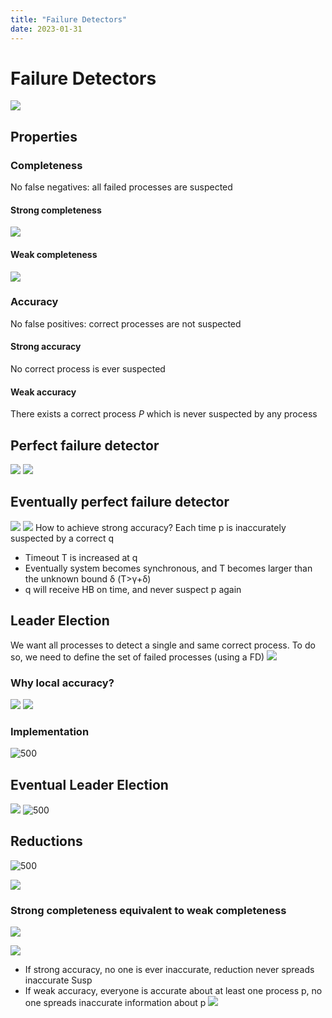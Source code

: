 ```yaml
---
title: "Failure Detectors"
date: 2023-01-31
---
```

# Failure Detectors
![](https://i.imgur.com/pIX6LVN.png)
## Properties
### Completeness
No false negatives: all failed processes are suspected
#### Strong completeness
![](https://i.imgur.com/pNaTp6N.png)
#### Weak completeness
![](https://i.imgur.com/2wh0Xxc.png)
### Accuracy
No false positives: correct processes are not suspected
#### Strong accuracy
No correct process is ever suspected
#### Weak accuracy
There exists a correct process *P* which is never suspected by any process
## Perfect failure detector
![](https://i.imgur.com/3kL3gD1.png)
![](https://i.imgur.com/dssXVZU.png)
## Eventually perfect failure detector
![](https://i.imgur.com/3kKKWFY.png)
![](https://i.imgur.com/3DzXuIe.png)
How to achieve strong accuracy?
Each time p is inaccurately suspected by a correct q  
- Timeout T is increased at q  
- Eventually system becomes synchronous, and T becomes larger than the unknown bound δ (T>γ+δ)  
- q will receive HB on time, and never suspect p again
## Leader Election
We want all processes to detect a single and same correct process. To do so, we need to define the set of failed processes (using a FD)
![](https://i.imgur.com/uD2uuF0.png)
### Why local accuracy?
![](https://i.imgur.com/5p2EFci.png)
![](https://i.imgur.com/lIBmUQl.png)
### Implementation
![500](https://i.imgur.com/azDuheQ.png)
## Eventual Leader Election
![](https://i.imgur.com/vi4fjhY.png)
![500](https://i.imgur.com/A2Fj9bn.png)
## Reductions
![500](https://i.imgur.com/uwSCoBm.png)

![](https://i.imgur.com/GzKPYmu.png)

### Strong completeness equivalent to weak completeness
![](https://i.imgur.com/4qlsXBC.png)

![](https://i.imgur.com/7cBJV1R.png)
- If strong accuracy, no one is ever inaccurate, reduction never spreads inaccurate Susp
- If weak accuracy, everyone is accurate about at least one process p, no one spreads inaccurate information about p
![](https://i.imgur.com/UaULaGC.png)

